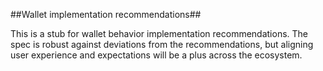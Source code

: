 ##Wallet implementation recommendations##

This is a stub for wallet behavior implementation recommendations. The spec is robust against deviations from the recommendations, but aligning user experience and expectations will be a plus across the ecosystem.
